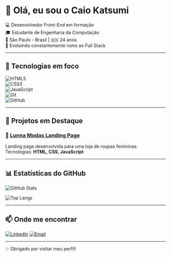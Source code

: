 # 👋 Olá, eu sou o Caio Katsumi  

💻 Desenvolvedor Front-End em formação  
🎓 Estudante de Engenharia da Computação  
📍 São Paulo - Brasil | 🇧🇷 24 anos  
🌱 Evoluindo constantemente rumo ao Full Stack  

---

## 🚀 Tecnologias em foco
![HTML5](https://img.shields.io/badge/HTML5-E34F26?style=for-the-badge&logo=html5&logoColor=white)  
![CSS3](https://img.shields.io/badge/CSS3-1572B6?style=for-the-badge&logo=css3&logoColor=white)  
![JavaScript](https://img.shields.io/badge/JavaScript-F7DF1E?style=for-the-badge&logo=javascript&logoColor=black)  
![Git](https://img.shields.io/badge/Git-F05032?style=for-the-badge&logo=git&logoColor=white)  
![GitHub](https://img.shields.io/badge/GitHub-181717?style=for-the-badge&logo=github&logoColor=white)  

---

## 🌟 Projetos em Destaque

### 🔗 [Lunna Modas Landing Page](https://github.com/KatsumiCaio/LaddingpageLunnaModa)  
Landing page desenvolvida para uma loja de roupas femininas.  
Tecnologias: **HTML, CSS, JavaScript**  

---

## 📊 Estatísticas do GitHub
![GitHub Stats](https://github-readme-stats.vercel.app/api?username=KatsumiCaio&show_icons=true&theme=tokyonight)  

![Top Langs](https://github-readme-stats.vercel.app/api/top-langs/?username=KatsumiCaio&layout=compact&theme=tokyonight)  

---

## 📫 Onde me encontrar
[![LinkedIn](https://img.shields.io/badge/LinkedIn-0077B5?style=for-the-badge&logo=linkedin&logoColor=white)]([https://www.linkedin.com/](https://www.linkedin.com/in/caio-katsumi-matsumura-894a84168/))  
[![Email](https://img.shields.io/badge/Email-D14836?style=for-the-badge&logo=gmail&logoColor=white)](mailto:c.katsumi@gmail.com)  

---

✨ Obrigado por visitar meu perfil!  
